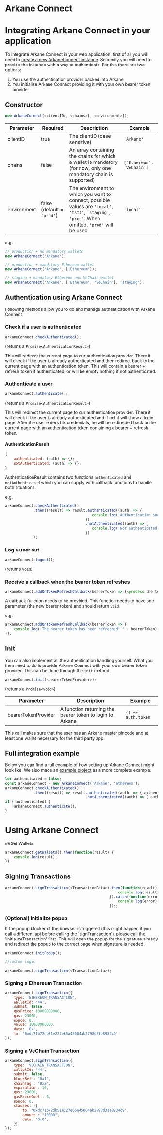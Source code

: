 Arkane Connect
===

# Integrating Arkane Connect in your application

To integrate Arkane Connect in your web application, first of all you will need to [create a new ArkaneConnect instance](#Constructor). Secondly you will need to provide the 
instance with a way to authenticate. For this there are two options:
1) You use the authentication provider backed into Arkane
2) You initialize Arkane Connect providing it with your own bearer token provider


## Constructor
```javascript
new ArkaneConnect(<clientID>, <chains>[, <environment>]);
```

| Parameter | Required | Description | Example |
|-----------|----------|-------------|---------|
| clientID | true | The clientID (case sensitive)| `'Arkane'`|
| chains | false | An array containing the chains for which a wallet is mandatory (for now, only one mandatory chain is supported)| `['Ethereum', 'VeChain']`|
| environment | false (default = `'prod'`) | The environment to which you want to connect, possible values are `'local'`, `'tst1'`, `'staging'`, `'prod'`. When omitted, `'prod'` will be used | `'local'` |

e.g.
```javascript
// production + no mandatory wallets
new ArkaneConnect('Arkane');

// production + mandatory Ethereum wallet
new ArkaneConnect('Arkane', ['Ethereum']);

// staging + mandatory Ethereum and VeChain wallet
new ArkaneConnect('Arkane', ['Ethereum', 'VeChain'], 'staging');
```


## Authentication using Arkane Connect
Following methods allow you to do and manage authentication with Arkane Connect

### Check if a user is authenticated
```javascript
arkaneConnect.checkAuthenticated();
```
(returns a `Promise<AuthenticationResult>`)

This will redirect the current page to our authentication provider. There it will check if the user is already authenticated and then redirect back to the current page with 
an authentication token. This will contain a bearer + refresh token if authenticated, or will be empty nothing if not authenticated.


### Authenticate a user
```javascript
arkaneConnect.authenticate();
```
(returns a `Promise<AuthenticationResult>`)

This will redirect the current page to our authentication provider. There it will check if the user is already authenticated and if not it will show a login page. After the user 
enters his credentials, he will be redirected back to the current page with an authentication token containing a bearer + refresh token.


#### AuthenticationResult
```javascript
{
    authenticated: (auth) => {};
    notAuthenticated: (auth) => {};
}
```
AuthenticationResult contains two functions `authenticated` and `notAuthenticated` which you can supply with callback functions to handle both situations.

e.g.
```javascript
arkaneConnect.checkAuthenticated()
             .then((result) => result.authenticated((auth) => {
                                        console.log('Authentication successfull ' + auth.subject);
                                     })
                                     .notAuthenticated((auth) => {
                                        console.log('Not authenticated');
                                     })
             );
```    

### Log a user out
```javascript
arkaneConnect.logout();
```
(returns `void`)

### Receive a callback when the bearer token refreshes
```javascript
arkaneConnect.addOnTokenRefreshCallback(bearerToken => {<process the token>});
```   
A callback function needs to be provided. This function needs to have one parameter (the new bearer token) and should return `void`

e.g.
```javascript
arkaneConnect.addOnTokenRefreshCallback(bearerToken => {
    console.log('The bearer token has been refreshed: ' + bearerToken);
});
```

## Init
You can also implement all the authentication handling yourself. What you then need to do is provide Arkane Connect with your own bearer token provider. 
This can be done through the `init` method.
 
```javascript
arkaneConnect.init(<bearerTokenProvider>);
``` 
(returns a `Promise<void>`) 

| Parameter | Description | Example |
|-----------|-------------|---------|
| bearerTokenProvider | A function returning the bearer token to login to Arkane | `() => auth.token`|

This call makes sure that the user has an Arkane master pincode and at least one wallet necessary for the third party app.
 
## Full integration example
Below you can find a full example of how setting up Arkane Connect might look like. We also made an [example project](https://github.com/ArkaneNetwork/Arketype) as a more 
complete example. 
```javascript
let authenticated = false;
const arkaneConnect = new ArkaneConnect('Arkane', 'ethereum');
arkaneConnect.checkAuthenticated()
             .then((result) => result.authenticated((auth) => { authenticated = true })
                                     .notAuthenticated((auth) => { authenticated = false }));
if (!authenticated) {
    arkaneConnect.authenticate();
}
```
# Using Arkane Connect
##Get Wallets

```javascript
arkaneConnect.getWallets().then(function(result) {
    console.log(result);
})
```

## Signing Transactions
```javascript
arkaneConnect.signTransaction(<TransactionData>).then(function(result) {
                                                    console.log(result);
                                                }).catch(function(error) {
                                                    console.log(error);
                                                });;
``` 

### (Optional) initialize popup
If the popup blocker of the browser is triggered (this might happen if you call a different api before calling the 'signTransaction'), please call the 'initializeTransaction' first.
This will open the popup for the signature already and redirect the popup to the correct page when signature is needed.

 
```javascript
arkaneConnect.initPopup();

//custom logic

arkaneConnect.signTransaction(<TransactionData>);
```

### Signing a Ethereum Transaction


```javascript
arkaneConnect.signTransaction({
    type: 'ETHEREUM_TRANSACTION',
    walletId: '44',
    submit: false,
    gasPrice: 10000000000,
    gas: 23000,
    nonce: 0,
    value: 10000000000,
    data: '0x',
    to: '0xdc71b72db51e227e65a45004ab2798d31e8934c9'
});
```

### Signing a VeChain Transaction

```javascript
arkaneConnect.signTransaction({
    type: 'VECHAIN_TRANSACTION',
    walletId: '44',
    submit: false,
    blockRef : "0x1",
    chainTag : "0x2",
    expiration : 10,
    gas: 23000,
    gasPriceCoef : 0,
    nonce: 0,
    clauses: [{
        to: '0xdc71b72db51e227e65a45004ab2798d31e8934c9',
        amount : "10000",
        data: '0x0',
    }]
});
```
